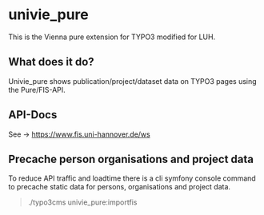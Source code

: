 # univie_pure
This is the Vienna pure extension for TYPO3 modified for LUH.

## What does it do?

Univie_pure shows publication/project/dataset data on TYPO3 pages using the Pure/FIS-API.


## API-Docs

See -> https://www.fis.uni-hannover.de/ws


## Precache person organisations and project data

To reduce API traffic and loadtime there is a cli symfony console command to precache static data for persons, organisations and project data.
> ./typo3cms univie_pure:importfis

